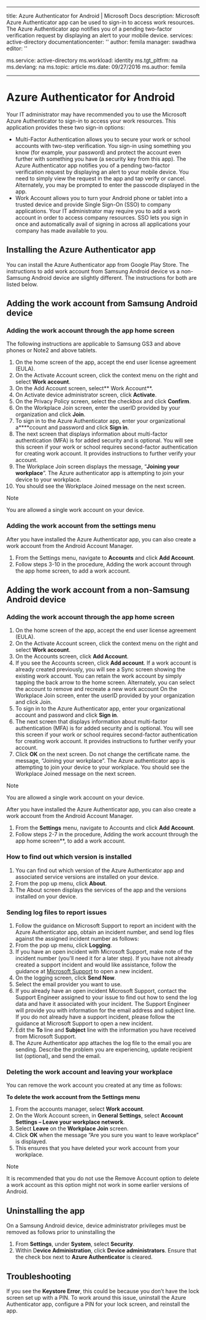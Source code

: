 
---
title: Azure Authenticator for Android | Microsoft Docs
description: Microsoft Azure Authenticator app can be used to sign-in to access work resources. The Azure Authenticator app notifies you of a pending two-factor verification request by displaying an alert to your mobile device.
services: active-directory
documentationcenter: ''
author: femila
manager: swadhwa
editor: ''

ms.service: active-directory
ms.workload: identity
ms.tgt_pltfrm: na
ms.devlang: na
ms.topic: article
ms.date: 09/27/2016
ms.author: femila

---
# Azure Authenticator for Android
Your IT administrator may have recommended you to use the Microsoft Azure Authenticator to sign-in to access your work resources. This application provides these two sign-in options:

* Multi-Factor Authentication allows you to secure your work or school accounts with two-step verification. You sign-in using something you know (for example, your password) and protect the account even further with something you have (a security key from this app). The Azure Authenticator app notifies you of a pending two-factor verification request by displaying an alert to your mobile device. You need to simply view the request in the app and tap verify or cancel. Alternately, you may be prompted to enter the passcode displayed in the app.
* Work Account allows you to turn your Android phone or tablet into a trusted device and provide Single Sign-On (SSO) to company applications. Your IT administrator may require you to add a work account in order to access company resources. SSO lets you sign in once and automatically avail of signing in across all applications your company has made available to you.

## Installing the Azure Authenticator app
You can install the Azure Authenticator app from Google Play Store.
The instructions to add work account from Samsung Android device vs a non-Samsung Android device are slightly different. The instructions for both are listed below.

## Adding the work account from Samsung Android device
### Adding the work account through the app home screen
The following instructions are applicable to Samsung GS3 and above phones or Note2 and above tablets.

1. On the home screen of the app, accept the end user license agreement (EULA).
2. On the Activate Account screen, click the context menu on the right and select **Work account**.
3. On the Add Account screen, select** Work Account**.
4. On Activate device administrator screen, click **Activate**.
5. On the Privacy Policy screen, select the checkbox and click **Confirm**.
6. On the Workplace Join screen, enter the userID provided by your organization and click **Join**.
7. To sign in to the Azure Authenticator app, enter your organizational a****ccount and password and click **Sign in**.
8. The next screen that displays information about multi-factor authentication (MFA) is for added security and is optional. You will see this screen if your work or school requires second-factor authentication for creating work account. It provides instructions to further verify your account.
9. The Workplace Join screen displays the message, “**Joining your workplace**”. The Azure authenticator app is attempting to join your device to your workplace.
10. You should see the Workplace Joined message on the next screen.

> [!NOTE]
> You are allowed a single work account on your device.
> 
> 

### Adding the work account from the settings menu
After you have installed the Azure Authenticator app, you can also create a work account from the Android Account Manager.

1. From the Settings menu, navigate to **Accounts** and click **Add Account**.
2. Follow steps 3-10 in the procedure, Adding the work account through the app home screen, to add a work account.

## Adding the work account from a non-Samsung Android device
### Adding the work account through the app home screen
1. On the home screen of the app, accept the end user license agreement (EULA).
2. On the Activate Account screen, click the context menu on the right and select **Work account**.
3. On the Accounts screen, click **Add Account**.
4. If you see the Accounts screen, click **Add account**. If a work account is already created previously, you will see a Sync screen showing the existing work account. You can retain the work account by simply tapping the back arrow to the home screen. Alternately, you can select the account to remove and recreate a new work account
   On the Workplace Join screen, enter the userID provided by your organization and click Join.
5. To sign in to the Azure Authenticator app, enter your organizational account and password and click **Sign in**.
6. The next screen that displays information about multi-factor authentication (MFA) is for added security and is optional. You will see this screen if your work or school requires second-factor authentication for creating work account. It provides instructions to further verify your account.
7. Click **OK** on the next screen. Do not change the certificate name.
   the message, “Joining your workplace”. The Azure authenticator app is attempting to join your device to your workplace.
   You should see the Workplace Joined message on the next screen.

> [!NOTE]
> You are allowed a single work account on your device.
> 
> 

After you have installed the Azure Authenticator app, you can also create a work account from the Android Account Manager.

1. From the **Settings** menu, navigate to Accounts and click **Add Account**.
2. Follow steps 2-7 in the procedure, Adding the work account through the app home screen**, to add a work account.

### How to find out which version is installed
1. You can find out which version of the Azure Authenticator app and associated service versions are installed on your device.
2. From the pop up menu, click **About**.
3. The About screen displays the services of the app and the versions installed on your device.

### Sending log files to report issues
1. Follow the guidance on Microsoft Support to report an incident with the Azure Authenticator app, obtain an incident number, and send log files against the assigned incident number as follows:
2. From the pop up menu, click **Logging**.
3. If you have an open incident with Microsoft Support, make note of the incident number (you'll need it for a later step). If you have not already created a support incident and would like assistance, follow the guidance at [Microsoft Support](https://support.microsoft.com/en-us/contactus) to open a new incident.
4. On the logging screen, click **Send Now**.
5. Select the email provider you want to use.
6. If you already have an open incident Microsoft Support, contact the Support Engineer assigned to your issue to find out how to send the log data and have it associated with your incident. The Support Engineer will provide you with information for the email address and subject line. If you do not already have a support incident, please follow the guidance at Microsoft Support to open a new incident.
7. Edit the **To** line and **Subject** line with the information you have received from Microsoft Support.
8. The Azure Authenticator app attaches the log file to the email you are sending. Describe the problem you are experiencing, update recipient list (optional), and send the email.

### Deleting the work account and leaving your workplace
You can remove the work account you created at any time as follows:

**To delete the work account from the Settings menu**

1. From the accounts manager, select **Work account**.
2. On the Work Account screen, in **General Settings**, select **Account Settings – Leave your workplace network**.
3. Select **Leave** on the **Workplace Join** screen.
4. Click **OK** when the message “Are you sure you want to leave workplace” is displayed.
5. This ensures that you have deleted your work account from your workplace.

> [!NOTE]
> It is recommended that you do not use the Remove Account option to delete a work account as this option might not work in some earlier versions of Android.
> 
> 

## Uninstalling the app
On a Samsung Android device, device administrator privileges must be removed as follows prior to uninstalling the 

1. From **Settings**, under **System**, select **Security**.
2. Within D**evice Administration**, click **Device administrators**. Ensure that the check box next to **Azure Authenticator** is cleared.

## Troubleshooting
If you see the  **Keystore Error**, this could be because you don’t have the lock screen set up with a PIN. To work around this issue, uninstall the Azure Authenticator app, configure a PIN for your lock screen, and reinstall the app.

